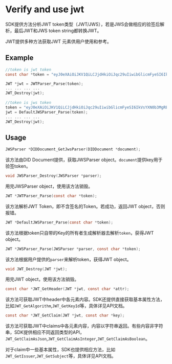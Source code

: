 # Verify and use jwt

SDK提供方法分析JWT token类型（JWT/JWS），若是JWS会做相应的验签后解析，最后JWT和JWS token string都转换JWT。

JWT提供多种方法获取JWT 元素供用户使用和参考。

## Example

```c
//token is jwt token
const char *token = "eyJ0eXAiOiJKV1QiLCJjdHkiOiJqc29uIiwibGlicmFyeSI6IkVsYXN0b3MgRElEIiwidmVyc2lvbiI6IjEuMCIsImFsZyI6Im5vbmUifQ.eyJzdWIiOiJKd3RUZXN0IiwianRpIjoiMCIsImF1ZCI6IlRlc3QgY2FzZXMiLCJpYXQiOjE1OTA1NjE1MDQsImV4cCI6MTU5ODUxMDMwNCwibmJmIjoxNTg3OTY5NTA0LCJmb28iOiJiYXIiLCJpc3MiOiJkaWQ6ZWxhc3RvczppV0ZBVVloVGEzNWMxZlBlM2lDSnZpaFpIeDZxdXVtbnltIn0.";

JWT *jwt = JWTParser_Parse(token);
... ... ... ...
JWT_Destroy(jwt);
  
//token is jws token
token = "eyJ0eXAiOiJKV1QiLCJjdHkiOiJqc29uIiwibGlicmFyeSI6IkVsYXN0b3MgRElEIiwidmVyc2lvbiI6IjEuMCIsImFsZyI6IkVTMjU2In0.eyJzdWIiOiJKd3RUZXN0IiwianRpIjoiMCIsImF1ZCI6IlRlc3QgY2FzZXMiLCJpYXQiOjE2MDAwNzM4MzQsImV4cCI6MTc1NTE2MTgzNCwibmJmIjoxNTk3Mzk1NDM0LCJmb28iOiJiYXIiLCJpc3MiOiJkaWQ6ZWxhc3RvczppV0ZBVVloVGEzNWMxZlBlM2lDSnZpaFpIeDZxdXVtbnltIn0.rW6lGLpsGQJ7kojql78rX7p-MnBMBGEcBXYHkw_heisv7eEic574qL-0Immh0f0qFygNHY7RwhL47PDtFyNHAA";
jwt = DefaultJWSParser_Parse(token);
... ... ... ...
JWT_Destroy(jwt);
```

## Usage

```c
JWSParser *DIDDocument_GetJwsParser(DIDDocument *document);
```

该方法由DID Document提供，获取JWSParser object。`document`提供key用于验签token。

```c
void JWSParser_Destroy(JWSParser *parser);
```

用完JWSParser object，使用该方法销毁。

```c
JWT *JWTParser_Parse(const char *token);
```

该方法解析JWT Token，即不含签名的Token。若成功，返回JWT object，否则报错。

```c
JWT *DefaultJWSParser_Parse(const char *token);
```

该方法根据token只自带的Key的所有者生成解析器去解析`token`，获得JWT object。

```c
JWT *JWSParser_Parse(JWSParser *parser, const char *token);
```

该方法根据用户提供的`parser`来解析token，获得JWT object。

```c
void JWT_Destroy(JWT *jwt);
```

用完JWT object，使用该方法销毁。

```c
const char *JWT_GetHeader(JWT *jwt, const char *attr);
```

该方法可获取JWT中header中各元素内容。SDK还提供直接获取基本属性方法，比如`JWT_GetAlgorithm`,`JWT_GetKeyId`等，具体详见API文档。

```c
const char *JWT_GetClaim(JWT *jwt, const char *key);
```

该方法可获取JWT中claims中各元素内容，内容以字符串返回。有些内容非字符串，SDK提供相应不同返回类型的API，`JWT_GetClaimAsJson`,`JWT_GetClaimAsInteger`,`JWT_GetClaimAsBoolean`。

对于claim中一些基本属性，SDK也提供相应方法，比如`JWT_GetIssuer`,`JWT_GetSubject`等，具体详见API文档。







